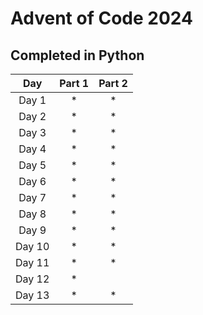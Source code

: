 # Advent of Code 2024
## Completed in Python

|  Day   | Part 1 | Part 2 |
|:------:|:------:|:------:|
| Day 1  |   *    |   *    |
| Day 2  |   *    |   *    |
| Day 3  |   *    |   *    |
| Day 4  |   *    |   *    |
| Day 5  |   *    |   *    |
| Day 6  |   *    |   *    |
| Day 7  |   *    |   *    |
| Day 8  |   *    |   *    |
| Day 9  |   *    |   *    |
| Day 10 |   *    |   *    |
| Day 11 |   *    |   *    |
| Day 12 |   *    |        |
| Day 13 |   *    |   *    |
